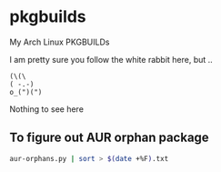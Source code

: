 # pkgbuilds
My Arch Linux PKGBUILDs


I am pretty sure you follow the white rabbit here, but ..

```
(\(\
( -.-)
o_(")(")
```
Nothing to see here


## To figure out AUR orphan package
```sh
aur-orphans.py | sort > $(date +%F).txt
```
